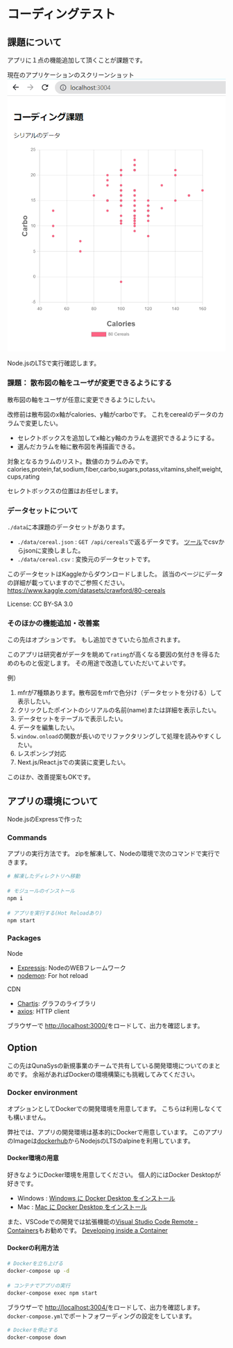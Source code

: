 # コーディングテスト

## 課題について

アプリに１点の機能追加して頂くことが課題です。

現在のアプリケーションのスクリーンショット
![現在のアプリケーションのスクリーンショット](./images/改修前のアプリのスクリーンショット.png)

Node.jsのLTSで実行確認します。

### 課題： 散布図の軸をユーザが変更できるようにする

散布図の軸をユーザが任意に変更できるようにしたい。

改修前は散布図のx軸がcalories、y軸がcarboです。
これをcerealのデータのカラムで変更したい。

- セレクトボックスを追加してx軸とy軸のカラムを選択できるようにする。
- 選んだカラムを軸に散布図を再描画できる。

対象となるカラムのリスト。数値のカラムのみです。
calories,protein,fat,sodium,fiber,carbo,sugars,potass,vitamins,shelf,weight,cups,rating

セレクトボックスの位置はお任せします。

### データセットについて

`./data`に本課題のデータセットがあります。

- `./data/cereal.json` : `GET /api/cereals`で返るデータです。 [ツール](https://www.site24x7.com/ja/tools/csv-to-json.html)でcsvからjsonに変換しました。
- `./data/cereal.csv` : 変換元のデータセットです。

このデータセットはKaggleからダウンロードしました。
該当のページにデータの詳細が載っていますのでご参照ください。
<https://www.kaggle.com/datasets/crawford/80-cereals>

License: CC BY-SA 3.0

### そのほかの機能追加・改善案

この先はオプションです。
もし追加できていたら加点されます。

このアプリは研究者がデータを眺めて`rating`が高くなる要因の気付きを得るためのものと仮定します。
その用途で改造していただいてよいです。

例）
1. mfrが7種類あります。散布図をmfrで色分け（データセットを分ける）して表示したい。
2. クリックしたポイントのシリアルの名前(name)または詳細を表示したい。
3. データセットをテーブルで表示したい。
4. データを編集したい。
5. `window.onload`の関数が長いのでリファクタリングして処理を読みやすくしたい。
6. レスポンシブ対応
7. Next.js/React.jsでの実装に変更したい。

このほか、改善提案もOKです。


## アプリの環境について

Node.jsのExpressで作った

### Commands

アプリの実行方法です。
zipを解凍して、Nodeの環境で次のコマンドで実行できます。

```bash
# 解凍したディレクトリへ移動

# モジュールのインストール
npm i

# アプリを実行する(Hot Reloadあり)
npm start
```

### Packages

Node
- [Expressjs](https://expressjs.com/ja/): NodeのWEBフレームワーク
- [nodemon](https://www.npmjs.com/package/nodemon): For hot reload

CDN
- [Chartjs](https://www.chartjs.org/docs/latest/): グラフのライブラリ
- [axios](https://github.com/axios/axios): HTTP client

ブラウザーで <http://localhost:3000/>をロードして、出力を確認します。

## Option

この先はQunaSysの新規事業のチームで共有している開発環境についてのまとめです。
余裕があればDockerの環境構築にも挑戦してみてください。

### Docker environment

オプションとしてDockerでの開発環境を用意してます。
こちらは利用しなくても構いません。

弊社では、アプリの開発環境は基本的にDockerで用意しています。
このアプリのImageは[dockerhub](https://hub.docker.com/_/node?tab=description)からNodejsのLTSのalpineを利用しています。

#### Docker環境の用意

好きなようにDocker環境を用意してください。
個人的にはDocker Desktopが好きです。

- Windows : [Windows に Docker Desktop をインストール](https://docs.docker.jp/docker-for-windows/install.html)
- Mac : [Mac に Docker Desktop をインストール](https://docs.docker.jp/docker-for-mac/install.html)

また、VSCodeでの開発では拡張機能の[Visual Studio Code Remote - Containers](https://marketplace.visualstudio.com/items?itemName=ms-vscode-remote.remote-containers)もお勧めです。
[Developing inside a Container](https://code.visualstudio.com/docs/remote/containers)

#### Dockerの利用方法

```bash
# Dockerを立ち上げる
docker-compose up -d

# コンテナでアプリの実行
docker-compose exec npm start
```

ブラウザーで <http://localhost:3004/>をロードして、出力を確認します。
`docker-compose.yml`でポートフォワーディングの設定をしています。

```bash
# Dockerを停止する
docker-compose down
```
